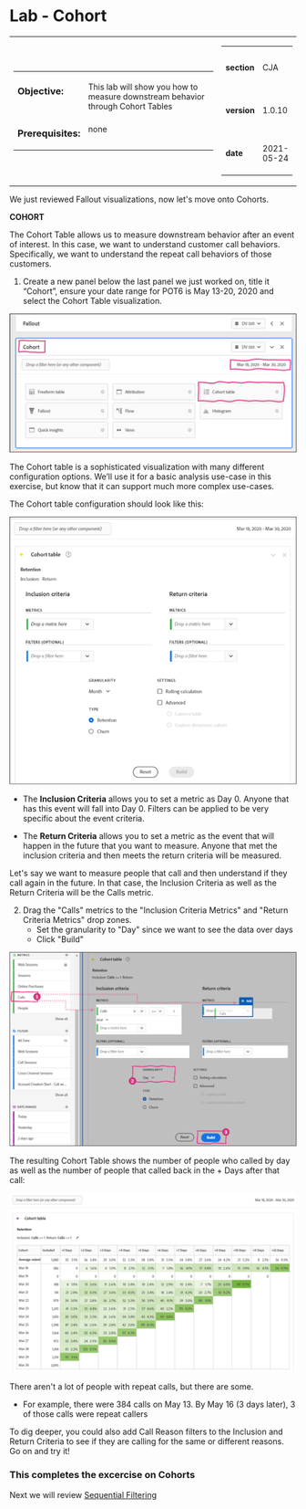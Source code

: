 Lab  - Cohort
==========
<table style="border-collapse: collapse; border: none;" class="tab" cellspacing="0" cellpadding="0">

<tr style="border: none;">

<div align="left">
<td width="600" style="border: none;">
<table>
<tbody valign="top">
      <tr width="500">
            <td valign="top"><h3>Objective:</h3></td>
            <td valign="top"><br>This lab will show you how to measure downstream behavior through Cohort Tables            </td>
     </tr>
     <tr width="500">
           <td valign="top"><h3>Prerequisites:</h3></td>
           <td valign="top"><br>none
           </td>
     </tr>
</tbody>
</table>
</td>
</div>

<div align="right">
<td style="border: none;" valign="top">

<table>
<tbody valign="top">
      <tr>
            <td valign="middle" height="70"><b>section</b></td>
            <td valign="middle" height="70">CJA</td>
      </tr>
      <tr>
            <td valign="middle" height="70"><b>version</b></td>
            <td valign="middle" height="70">1.0.10</td>
      </tr>
      <tr>
            <td valign="middle" height="70"><b>date</b></td>
            <td valign="middle" height="70">2021-05-24</td>
      </tr>
</tbody>
</table>
</td>
</div>

</tr>
</table>


We just reviewed Fallout visualizations, now let's move onto Cohorts.


**COHORT**

The Cohort Table allows us to measure downstream behavior after an event of interest.
In this case, we want to understand customer call behaviors. Specifically, we want to understand the repeat call behaviors of those customers.

1. Create a new panel below the last panel we just worked on, title it “Cohort”, ensure your date range for POT6 is May 13-20, 2020 and select the Cohort Table visualization.

<kbd><img src="./images/CJA-cohort-newcohort.png"  /></kbd>

   The Cohort table is a sophisticated visualization with many different configuration options. We’ll use it for a basic analysis use-case in this exercise, but know that it can support much more complex use-cases.
   
The Cohort table configuration should look like this:

<kbd><img src="./images/CJA-cohort-config.png"  /></kbd>

- The **Inclusion Criteria** allows you to set a metric as Day 0. Anyone that has this event will fall into Day 0. Filters can be applied to be very specific about the event criteria.
 
- The **Return Criteria** allows you to set a metric as the event that will happen in the future that you want to measure. Anyone that met the inclusion criteria and then meets the return criteria will be measured.

Let's say we want to measure people that call and then understand if they call again in the future. In that case, the Inclusion Criteria as well as the Return Criteria will be the Calls metric.

2. Drag the "Calls" metrics to the "Inclusion Criteria Metrics" and "Return Criteria Metrics" drop zones.
      - Set the granularity to "Day" since we want to see the data over days
      - Click "Build"

<kbd><img src="./images/CJA-cohort-config-calls.png"  /></kbd>

The resulting Cohort Table shows the number of people who called by day as well as the number of people that called back in the + Days after that call:

<kbd><img src="./images/CJA-cohort-calls-table.png"  /></kbd>

There aren't a lot of people with repeat calls, but there are some.
- For example, there were 384 calls on May 13. By May 16 (3 days later), 3 of those calls were repeat callers

To dig deeper, you could also add Call Reason filters to the Inclusion and Return Criteria to see if they are calling for the same or different reasons. Go on and try it!


### This completes the excercise on Cohorts
Next we will review [Sequential Filtering](https://github.com/adobe/AEP-Hands-on-Labs/blob/master/labs/fsi6/CJA/SequentialFiltering.md)


